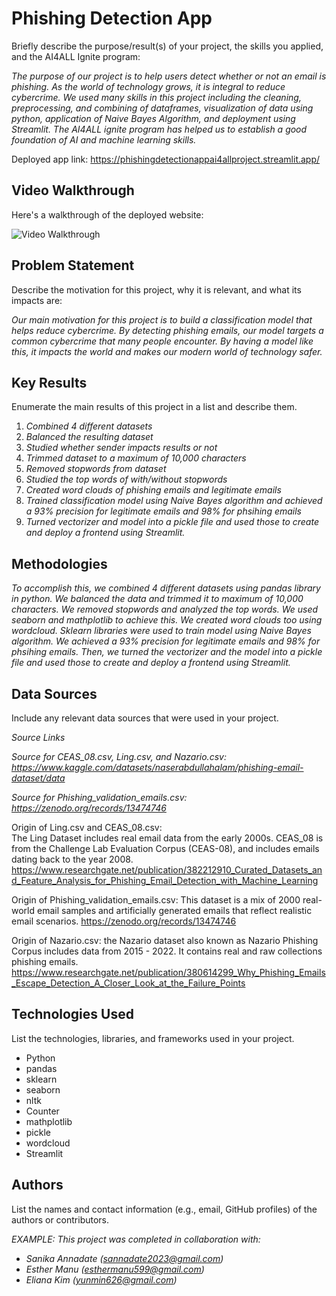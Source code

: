 # Phishing Detection App

Briefly describe the purpose/result(s) of your project, the skills you applied, and the AI4ALL Ignite program:

*The purpose of our project is to help users detect whether or not an email is phishing. As the world of technology grows, it is integral to reduce cybercrime. We used many skills in this project including the cleaning, preprocessing, and combining of dataframes, visualization of data using python, application of Naive Bayes Algorithm, and deployment using Streamlit. The AI4ALL ignite program has helped us to establish a good foundation of AI and machine learning skills.*

Deployed app link: https://phishingdetectionappai4allproject.streamlit.app/


## Video Walkthrough

Here's a walkthrough of the deployed website:

<img src='https://i.imgur.com/f15tD6G.gif' title='Video Walkthrough' width='' alt='Video Walkthrough' />

## Problem Statement <!--- do not change this line -->

Describe the motivation for this project, why it is relevant, and what its impacts are:

*Our main motivation for this project is to build a classification model that helps reduce cybercrime. By detecting phishing emails, our model targets a common cybercrime that many people encounter. By having a model like this, it impacts the world and makes our modern world of technology safer.*

## Key Results <!--- do not change this line -->

Enumerate the main results of this project in a list and describe them.

1. *Combined 4 different datasets*
2. *Balanced the resulting dataset*
3. *Studied whether sender impacts results or not*
4. *Trimmed dataset to a maximum of 10,000 characters*
5. *Removed stopwords from dataset*
6. *Studied the top words of with/without stopwords*
7. *Created word clouds of phishing emails and legitimate emails*
8. *Trained classification model using Naive Bayes algorithm and achieved a 93% precision for legitimate emails and 98% for phsihing emails*
9. *Turned vectorizer and model into a pickle file and used those to create and deploy a frontend using Streamlit.*


## Methodologies <!--- do not change this line -->


*To accomplish this, we combined 4 different datasets using pandas library in python. We balanced the data and trimmed it to maximum of 10,000 characters. We removed stopwords and analyzed the top words. We used seaborn and mathplotlib to achieve this. We created word clouds too using wordcloud. Sklearn libraries were used to train model using Naive Bayes algorithm. We achieved a 93% precision for legitimate emails and 98% for phsihing emails. Then, we turned the vectorizer and the model into a pickle file and used those to create and deploy a frontend using Streamlit.*


## Data Sources <!--- do not change this line -->

Include any relevant data sources that were used in your project.

*Source Links*

*Source for CEAS_08.csv, Ling.csv, and Nazario.csv: https://www.kaggle.com/datasets/naserabdullahalam/phishing-email-dataset/data*

*Source for Phishing_validation_emails.csv: https://zenodo.org/records/13474746*

Origin of Ling.csv and CEAS_08.csv:  
The Ling Dataset includes real email data from the early 2000s. CEAS_08  is from the Challenge Lab Evaluation Corpus (CEAS-08), and includes emails dating back to the year 2008.
https://www.researchgate.net/publication/382212910_Curated_Datasets_and_Feature_Analysis_for_Phishing_Email_Detection_with_Machine_Learning

Origin of Phishing_validation_emails.csv: 
This dataset is a mix of 2000 real-world email samples and artificially generated emails that reflect realistic email scenarios.
https://zenodo.org/records/13474746
 
Origin of Nazario.csv: 
the Nazario dataset also known as Nazario Phishing Corpus includes data from 2015 - 2022. It contains real and raw collections phishing emails.
https://www.researchgate.net/publication/380614299_Why_Phishing_Emails_Escape_Detection_A_Closer_Look_at_the_Failure_Points


## Technologies Used <!--- do not change this line -->

List the technologies, libraries, and frameworks used in your project.

- Python
- pandas
- sklearn
- seaborn
- nltk
- Counter
- mathplotlib
- pickle
- wordcloud
- Streamlit


## Authors <!--- do not change this line -->

List the names and contact information (e.g., email, GitHub profiles) of the authors or contributors.

*EXAMPLE:*
*This project was completed in collaboration with:*
- *Sanika Annadate ([sannadate2023@gmail.com](mailto:sannadate2023@gmail.com))*
- *Esther Manu ([esthermanu599@gmail.com](mailto:esthermanu599@gmail.com))*
- *Eliana Kim ([yunmin626@gmail.com](mailto:yunmin626@gmail.com))*
